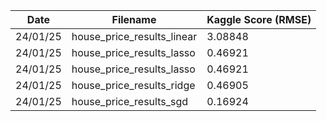 | Date | Filename | Kaggle Score (RMSE) |
|---|---|---|
| 24/01/25 | house_price_results_linear | 3.08848 |
| 24/01/25 | house_price_results_lasso | 0.46921 |
| 24/01/25 | house_price_results_lasso | 0.46921 |
| 24/01/25 | house_price_results_ridge | 0.46905 |
| 24/01/25 | house_price_results_sgd | 0.16924 |
